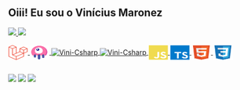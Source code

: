 ## Oiii! Eu sou o Vinícius Maronez
 <div>
  <a href="https://github.com/vmaronez">
  <img height="180em" src="https://github-readme-stats.vercel.app/api?username=vmaronez&show_icons=true&theme=dracula&include_all_commits=true&count_private=true&title_color="#0969da"/>
  <img height="180em" src="https://github-readme-stats.vercel.app/api/top-langs/?username=vmaronez&layout=compact&langs_count=7&theme=dracula"/>
</div>
<div style="display: inline_block"><br>
   <img align="center" alt="Vini-React" height="30" width="40" src="https://raw.githubusercontent.com/devicons/devicon/master/icons/laravel/laravel-original.svg">      <img align="center" alt="Vini-Csharp" height="30" width="40" src="https://raw.githubusercontent.com/devicons/devicon/master/icons/livewire/livewire-original.svg">
  <img align="center" alt="Vini-Csharp" height="30" width="40" src="https://raw.githubusercontent.com/devicons/devicon/master/icons/alpine/alpine-original.svg">
  <img align="center" alt="Vini-Csharp" height="30" width="40" src="https://raw.githubusercontent.com/devicons/devicon/master/icons/tailwind/tailwind-original.svg">
  <img align="center" alt="Vini-Js" height="30" width="40" src="https://raw.githubusercontent.com/devicons/devicon/master/icons/javascript/javascript-plain.svg">
  <img align="center" alt="Vini-Ts" height="30" width="40" src="https://raw.githubusercontent.com/devicons/devicon/master/icons/typescript/typescript-plain.svg">
 
  <img align="center" alt="Vini-HTML" height="30" width="40" src="https://raw.githubusercontent.com/devicons/devicon/master/icons/html5/html5-original.svg">
  <img align="center" alt="Vini-CSS" height="30" width="40" src="https://raw.githubusercontent.com/devicons/devicon/master/icons/css3/css3-original.svg">
  
</div>
  
  ##
 
<div> 
 
  <a href="https://instagram.com/viniciusmaronez" target="_blank"><img src="https://img.shields.io/badge/-Instagram-%23E4405F?style=for-the-badge&logo=instagram&logoColor=white" target="_blank"></a> 
  <a href = "mailto:vmaroneze@gmail.com"><img src="https://img.shields.io/badge/-Gmail-%23333?style=for-the-badge&logo=gmail&logoColor=white" target="_blank"></a>
  <a href="https://www.linkedin.com/in/vinicius-maroneze-7482a04a" target="_blank"><img src="https://img.shields.io/badge/-LinkedIn-%230077B5?style=for-the-badge&logo=linkedin&logoColor=white" target="_blank"></a>  
</div>

